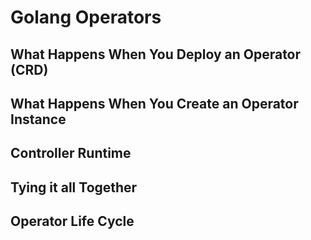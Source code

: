 <!-- 
    - Golang Operator Life Cycle
    - Controller Runtime
-->
# Golang Operators

## What Happens When You Deploy an Operator (CRD)

## What Happens When You Create an Operator Instance

## Controller Runtime

## Tying it all Together

## Operator Life Cycle